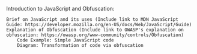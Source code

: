 



Introduction to JavaScript and Obfuscation:

    Brief on JavaScript and its uses (Include link to MDN JavaScript Guide: https://developer.mozilla.org/en-US/docs/Web/JavaScript/Guide)
    Explanation of Obfuscation (Include link to OWASP's explanation on obfuscation: https://owasp.org/www-community/controls/Obfuscation)
        Code Example: Simple JavaScript code
        Diagram: Transformation of code via obfuscation
